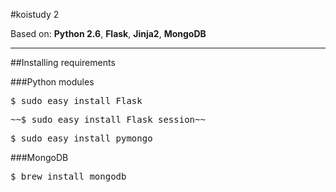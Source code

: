 #koistudy 2

Based on: **Python 2.6**, **Flask**, **Jinja2**, **MongoDB**

----------
##Installing requirements

###Python modules
<pre>$ sudo easy_install Flask</pre>
<pre>~~$ sudo easy_install Flask_session~~</pre>
<pre>$ sudo easy_install pymongo</pre>

###MongoDB
<pre>$ brew install mongodb</pre>
